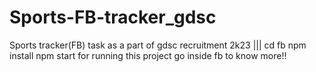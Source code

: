 # Sports-FB-tracker_gdsc
Sports tracker(FB) task as a part of gdsc recruitment 2k23 |||
cd fb
npm install 
npm start 
for running this project
go inside fb to know more!!
